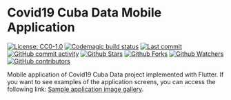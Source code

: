 # Covid19 Cuba Data Mobile Application

[![License: CC0-1.0](https://img.shields.io/badge/License-CC0%201.0-brightgreen.svg?label=license)](http://creativecommons.org/publicdomain/zero/1.0/) [![Codemagic build status](https://api.codemagic.io/apps/5e8d6b3fda83690a52f55f67/5e8d6b3fda83690a52f55f66/status_badge.svg)](https://codemagic.io/apps/5e8d6b3fda83690a52f55f67/5e8d6b3fda83690a52f55f66/latest_build) [![Last commit](https://img.shields.io/github/last-commit/covid19cuba/covid19cuba-app.svg?style=flat)](https://github.com/covid19cuba/covid19cuba-app/commits) [![GitHub commit activity](https://img.shields.io/github/commit-activity/m/covid19cuba/covid19cuba-app)](https://github.com/covid19cuba/covid19cuba-app/commits) [![Github Stars](https://img.shields.io/github/stars/covid19cuba/covid19cuba-app?style=flat&logo=github)](https://github.com/covid19cuba/covid19cuba-app) [![Github Forks](https://img.shields.io/github/forks/covid19cuba/covid19cuba-app?style=flat&logo=github)](https://github.com/covid19cuba/covid19cuba-app) [![Github Watchers](https://img.shields.io/github/watchers/covid19cuba/covid19cuba-app?style=flat&logo=github)](https://github.com/covid19cuba/covid19cuba-app) [![GitHub contributors](https://img.shields.io/github/contributors/covid19cuba/covid19cuba-app)](https://github.com/covid19cuba/covid19cuba-app/graphs/contributors)

Mobile application of Covid19 Cuba Data project implemented with Flutter. If you want to see examples of the application screens, you can access the following link: [Sample application image gallery](GALLERY.md).
